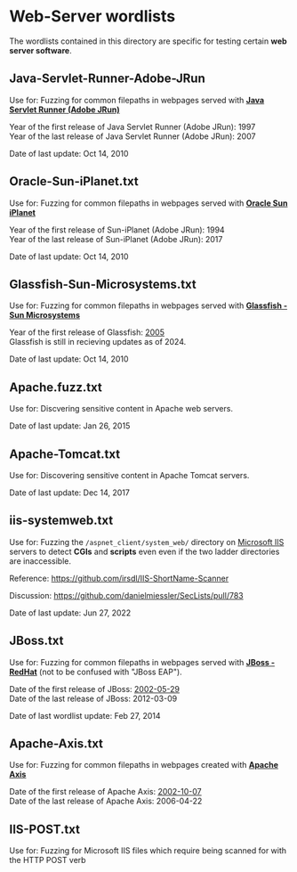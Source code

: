 # Web-Server wordlists

The wordlists contained in this directory are specific for testing certain **web server software**.

## Java-Servlet-Runner-Adobe-JRun
Use for: Fuzzing for common filepaths in webpages served with **[Java Servlet Runner (Adobe JRun)](https://adobe.fandom.com/wiki/JRun)**

Year of the first release of Java Servlet Runner (Adobe JRun): 1997    
Year of the last release of Java Servlet Runner (Adobe JRun): 2007

Date of last update: Oct 14, 2010


## Oracle-Sun-iPlanet.txt
Use for: Fuzzing for common filepaths in webpages served with **[Oracle Sun iPlanet](https://www.oracle.com/middleware/technologies/webtier.html)**

Year of the first release of Sun-iPlanet (Adobe JRun): 1994    
Year of the last release of Sun-iPlanet (Adobe JRun): 2017

Date of last update: Oct 14, 2010


## Glassfish-Sun-Microsystems.txt
Use for: Fuzzing for common filepaths in webpages served with **[Glassfish - Sun Microsystems](https://glassfish.org/)**

Year of the first release of Glassfish: [2005](https://en.wikipedia.org/wiki/GlassFish)    
Glassfish is still in recieving updates as of 2024.

Date of last update: Oct 14, 2010


## Apache.fuzz.txt
Use for: Discvering sensitive content in Apache web servers.

Date of last update: Jan 26, 2015


## Apache-Tomcat.txt
Use for: Discovering sensitive content in Apache Tomcat servers.

Date of last update: Dec 14, 2017


## iis-systemweb.txt
Use for: Fuzzing the `/aspnet_client/system_web/` directory on [Microsoft IIS](https://www.iis.net/) servers to detect **CGIs** and **scripts** even even if the two ladder directories are inaccessible.

Reference: https://github.com/irsdl/IIS-ShortName-Scanner

Discussion: https://github.com/danielmiessler/SecLists/pull/783

Date of last update: Jun 27, 2022


## JBoss.txt
Use for: Fuzzing for common filepaths in webpages served with **[JBoss - RedHat](https://jbossas.jboss.org)** (not to be confused with "JBoss EAP").

Date of the first release of JBoss: [2002-05-29](https://jbossas.jboss.org/downloads/)    
Date of the last release of JBoss: 2012-03-09

Date of last wordlist update: Feb 27, 2014


## Apache-Axis.txt
Use for: Fuzzing for common filepaths in webpages created with **[Apache Axis](https://axis.apache.org/axis/)**

Date of the first release of Apache Axis: [2002-10-07](https://jbossas.jboss.org/downloads/)    
Date of the last release of Apache Axis: 2006-04-22


## IIS-POST.txt
Use for: Fuzzing for Microsoft IIS files which require being scanned for with the HTTP POST verb